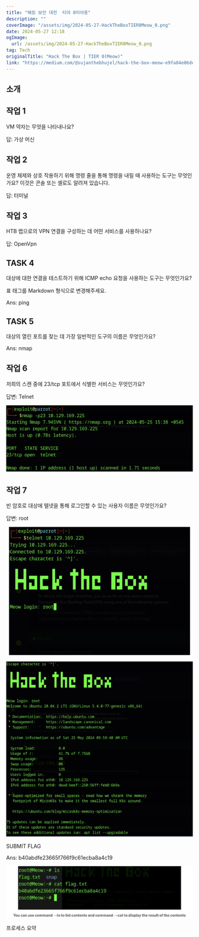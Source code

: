 ```yaml
---
title: "해킹 보안 대전  티어 0미야옹"
description: ""
coverImage: "/assets/img/2024-05-27-HackTheBoxTIER0Meow_0.png"
date: 2024-05-27 12:18
ogImage:
  url: /assets/img/2024-05-27-HackTheBoxTIER0Meow_0.png
tag: Tech
originalTitle: "Hack The Box | TIER 0(Meow)"
link: "https://medium.com/@sujanthebhujel/hack-the-box-meow-e9fa84e06de6"
---
```


## 소개

## 작업 1

VM 약자는 무엇을 나타내나요?

답: 가상 머신

<div class="content-ad"></div>

## 작업 2

운영 체제와 상호 작용하기 위해 명령 줄을 통해 명령을 내릴 때 사용하는 도구는 무엇인가요? 이것은 콘솔 또는 셸로도 알려져 있습니다.

답: 터미널

## 작업 3

<div class="content-ad"></div>

HTB 랩으로의 VPN 연결을 구성하는 데 어떤 서비스를 사용하나요?

답: OpenVpn

## TASK 4

대상에 대한 연결을 테스트하기 위해 ICMP echo 요청을 사용하는 도구는 무엇인가요?

<div class="content-ad"></div>

표 태그를 Markdown 형식으로 변경해주세요.

Ans: ping

## TASK 5

대상의 열린 포트를 찾는 데 가장 일반적인 도구의 이름은 무엇인가요?

Ans: nmap

<div class="content-ad"></div>

## 작업 6

저희의 스캔 중에 23/tcp 포트에서 식별한 서비스는 무엇인가요?

답변: Telnet

![이미지](/assets/img/2024-05-27-HackTheBoxTIER0Meow_0.png)

<div class="content-ad"></div>

## 작업 7

빈 암호로 대상에 텔넷을 통해 로그인할 수 있는 사용자 이름은 무엇인가요?

답변: root

![이미지](/assets/img/2024-05-27-HackTheBoxTIER0Meow_1.png)

<div class="content-ad"></div>


![HackTheBoxTIER0Meow_2](/assets/img/2024-05-27-HackTheBoxTIER0Meow_2.png)

SUBMIT FLAG

Ans: b40abdfe23665f766f9c61ecba8a4c19

![HackTheBoxTIER0Meow_3](/assets/img/2024-05-27-HackTheBoxTIER0Meow_3.png)


<div class="content-ad"></div>

프로세스 요약
